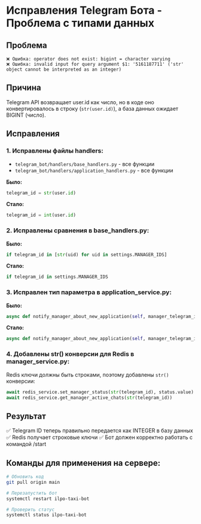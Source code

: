 # Исправления Telegram Бота - Проблема с типами данных

## Проблема
```
❌ Ошибка: operator does not exist: bigint = character varying
❌ Ошибка: invalid input for query argument $1: '5161187711' ('str' object cannot be interpreted as an integer)
```

## Причина
Telegram API возвращает user.id как число, но в коде оно конвертировалось в строку (`str(user.id)`), а база данных ожидает BIGINT (число).

## Исправления

### 1. Исправлены файлы handlers:
- `telegram_bot/handlers/base_handlers.py` - все функции
- `telegram_bot/handlers/application_handlers.py` - все функции

**Было:**
```python
telegram_id = str(user.id)
```

**Стало:**
```python
telegram_id = int(user.id)
```

### 2. Исправлены сравнения в base_handlers.py:
**Было:**
```python
if telegram_id in [str(uid) for uid in settings.MANAGER_IDS]
```

**Стало:**
```python
if telegram_id in settings.MANAGER_IDS
```

### 3. Исправлен тип параметра в application_service.py:
**Было:**
```python
async def notify_manager_about_new_application(self, manager_telegram_id: str, application_id: int):
```

**Стало:**
```python
async def notify_manager_about_new_application(self, manager_telegram_id: int, application_id: int):
```

### 4. Добавлены str() конверсии для Redis в manager_service.py:
Redis ключи должны быть строками, поэтому добавлены `str()` конверсии:
```python
await redis_service.set_manager_status(str(telegram_id), status.value)
await redis_service.get_manager_active_chats(str(telegram_id))
```

## Результат
✅ Telegram ID теперь правильно передается как INTEGER в базу данных
✅ Redis получает строковые ключи
✅ Бот должен корректно работать с командой /start

## Команды для применения на сервере:
```bash
# Обновить код
git pull origin main

# Перезапустить бот
systemctl restart ilpo-taxi-bot

# Проверить статус
systemctl status ilpo-taxi-bot
``` 
